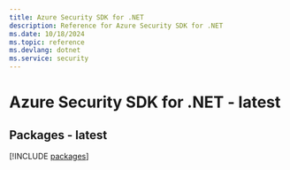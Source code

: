 ```yaml
---
title: Azure Security SDK for .NET
description: Reference for Azure Security SDK for .NET
ms.date: 10/18/2024
ms.topic: reference
ms.devlang: dotnet
ms.service: security
---
```

# Azure Security SDK for .NET - latest
## Packages - latest
[!INCLUDE [packages](security-index.md)]
